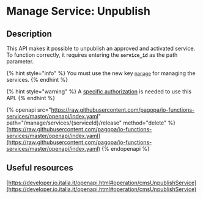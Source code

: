 # Manage Service: Unpublish

## Description

This API makes it possible to unpublish an approved and activated service. To function correctly, it requires entering the **`service_id`** as the path parameter.

{% hint style="info" %} You must use the new key [`manage`](../../function/publish-a-service/manage-key/manage-key.md) for managing the services. {% endhint %}

{% hint style="warning" %} A [specific authorization](../../enabling/manage-services.md) is needed to use this API. {% endhint %}

{% openapi src="https://raw.githubusercontent.com/pagopa/io-functions-services/master/openapi/index.yaml" path="/manage/services/{serviceId}/release" method="delete" %} [https://raw.githubusercontent.com/pagopa/io-functions-services/master/openapi/index.yaml](https://raw.githubusercontent.com/pagopa/io-functions-services/master/openapi/index.yaml) {% endopenapi %}

## Useful resources

[https://developer.io.italia.it/openapi.html#operation/cmsUnpublishService](https://developer.io.italia.it/openapi.html#operation/cmsUnpublishService)